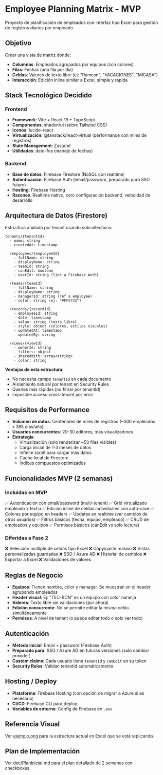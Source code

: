 # Employee Planning Matrix - MVP

Proyecto de planificación de empleados con interfaz tipo Excel para gestión de registros diarios por empleado.

## Objetivo

Crear una vista de matriz donde:
- **Columnas**: Empleados agrupados por equipos (con colores)
- **Filas**: Fechas (una fila por día)
- **Celdas**: Valores de texto libre (ej: "Ramcon", "VACACIONES", "MIGASA")
- **Interacción**: Edición inline similar a Excel, simple y rápida

## Stack Tecnológico Decidido

### Frontend
- **Framework**: Vite + React 19 + TypeScript
- **Componentes**: shadcn/ui (sobre Tailwind CSS)
- **Iconos**: lucide-react
- **Virtualización**: @tanstack/react-virtual (performance con miles de registros)
- **State Management**: Zustand
- **Utilidades**: date-fns (manejo de fechas)

### Backend
- **Base de datos**: Firebase Firestore (NoSQL con realtime)
- **Autenticación**: Firebase Auth (email/password, preparado para SSO futuro)
- **Hosting**: Firebase Hosting
- **Razones**: Realtime nativo, cero configuración backend, velocidad de desarrollo

## Arquitectura de Datos (Firestore)

Estructura anidada por tenant usando subcollections:

```
tenants/{tenantId}
  - name: string
  - createdAt: timestamp

  /employees/{employeeId}
    - fullName: string
    - displayName: string
    - teamId: string
    - canEdit: boolean
    - userId: string (link a Firebase Auth)

  /teams/{teamId}
    - fullName: string
    - displayName: string
    - managerId: string (ref a employee)
    - color: string (ej: "#FF5733")

  /records/{recordId}
    - employeeId: string
    - date: timestamp
    - value: string (texto libre)
    - style: object (colores, estilos visuales)
    - updatedAt: timestamp
    - updatedBy: string

  /views/{viewId}
    - ownerId: string
    - filters: object
    - sharedWith: array<string>
    - color: string
```

**Ventajas de esta estructura**:
- No necesita campo `tenantId` en cada documento
- Aislamiento natural por tenant en Security Rules
- Queries más rápidas (no filtrar por tenantId)
- Imposible acceso cross-tenant por error

## Requisitos de Performance

- **Volumen de datos**: Centenares de miles de registros (~300 empleados x 365 días/año)
- **Usuarios concurrentes**: 20-30 editores, más visualizadores
- **Estrategia**:
  - Virtualización (solo renderizar ~50 filas visibles)
  - Carga inicial de 1-3 meses de datos
  - Infinite scroll para cargar más datos
  - Cache local de Firestore
  - Índices compuestos optimizados

## Funcionalidades MVP (2 semanas)

### Incluidas en MVP
✅ Autenticación con email/password (multi-tenant)
✅ Grid virtualizado empleado x fecha
✅ Edición inline de celdas individuales con auto-save
✅ Colores por equipo en headers
✅ Updates en realtime (ver cambios de otros usuarios)
✅ Filtros básicos (fecha, equipo, empleado)
✅ CRUD de empleados y equipos
✅ Permisos básicos (canEdit vs solo lectura)

### Diferidas a Fase 2
❌ Selección múltiple de celdas tipo Excel
❌ Copy/paste masivo
❌ Vistas personalizadas guardadas
❌ SSO / Azure AD
❌ Historial de cambios
❌ Exportar a Excel
❌ Validaciones de valores

## Reglas de Negocio

- **Equipos**: Tienen nombre, color y manager. Se muestran en el header agrupando empleados
- **Header visual**: Ej: "TEC-BCN" es un equipo con color naranja
- **Valores**: Texto libre sin validaciones (por ahora)
- **Edición concurrente**: No se permite editar la misma celda simultáneamente
- **Permisos**: A nivel de tenant (o puede editar todo o solo ver todo)

## Autenticación

- **Método inicial**: Email + password (Firebase Auth)
- **Preparado para**: SSO / Azure AD en futuras versiones (solo cambiar provider)
- **Custom claims**: Cada usuario tiene `tenantId` y `canEdit` en su token
- **Security Rules**: Validan tenantId automáticamente

## Hosting / Deploy

- **Plataforma**: Firebase Hosting (con opción de migrar a Azure si es necesario)
- **CI/CD**: Firebase CLI para deploy
- **Variables de entorno**: Config de Firebase en `.env`

## Referencia Visual

Ver [ejemplo.png](./ejemplo.png) para la estructura actual en Excel que se está replicando.

## Plan de Implementación

Ver [doc/PlanInicial.md](./doc/PlanInicial.md) para el plan detallado de 2 semanas con checkboxes.